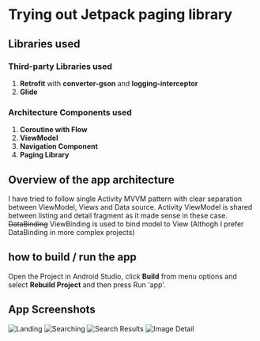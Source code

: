 
# Trying out Jetpack paging library 


## Libraries used

### Third-party Libraries used

1. **Retrofit** with __converter-gson__ and __logging-interceptor__
2. **Glide**

### Architecture Components used

1. **Coroutine with Flow**
2. **ViewModel**
3. **Navigation Component**
4. **Paging Library**


## Overview of the app architecture

I have tried to follow single Activity MVVM pattern with clear separation between ViewModel, Views and Data source.  Activity ViewModel is shared between listing and detail fragment as it made sense in these case. ~~DataBinding~~ ViewBinding is used to bind model to View (Althogh I prefer DataBinding in more complex projects)

## how to build / run the app

Open the Project in Android Studio, click **Build** from menu options and select **Rebuild Project** and then press Run 'app'.

## App Screenshots

![Landing](screenshots/ss-1.png)
![Searching](screenshots/ss-2.png)
![Search Results](screenshots/ss-3.png)
![Image Detail](screenshots/ss-4.png)

